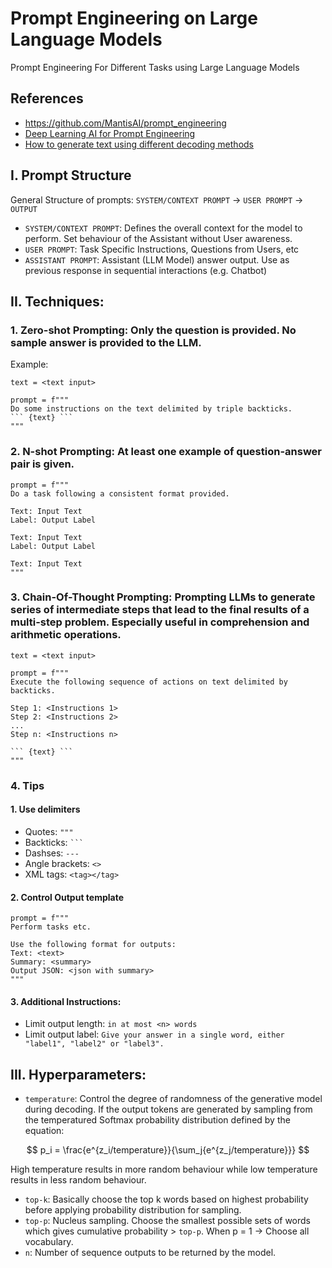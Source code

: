 # Prompt Engineering on Large Language Models
Prompt Engineering For Different Tasks using Large Language Models

## References
- https://github.com/MantisAI/prompt_engineering
- [Deep Learning AI for Prompt Engineering](https://www.deeplearning.ai/short-courses/chatgpt-prompt-engineering-for-developers/)
- [How to generate text using different decoding methods](https://huggingface.co/blog/how-to-generate)


## I. Prompt Structure
General Structure of prompts:
`SYSTEM/CONTEXT PROMPT` -> `USER PROMPT` -> `OUTPUT`
- `SYSTEM/CONTEXT PROMPT`: Defines the overall context for the model to perform. Set behaviour of the Assistant without User awareness.
- `USER PROMPT`: Task Specific Instructions, Questions from Users, etc
- `ASSISTANT PROMPT`: Assistant (LLM Model) answer output. Use as previous response in sequential interactions (e.g. Chatbot)

## II. Techniques:
### 1. **Zero-shot Prompting**: Only the question is provided. No sample answer is provided to the LLM.

Example: 

```
text = <text input>

prompt = f"""
Do some instructions on the text delimited by triple backticks.
``` {text} ```
"""
```

### 2. **N-shot Prompting**: At least one example of question-answer pair is given.
```
prompt = f"""
Do a task following a consistent format provided.

Text: Input Text
Label: Output Label

Text: Input Text
Label: Output Label

Text: Input Text
"""
```

### 3. **Chain-Of-Thought Prompting**: Prompting LLMs to generate series of intermediate steps that lead to the final results of a multi-step problem. Especially useful in comprehension and arithmetic operations.
```
text = <text input>

prompt = f"""
Execute the following sequence of actions on text delimited by backticks.

Step 1: <Instructions 1>
Step 2: <Instructions 2>
...
Step n: <Instructions n>

``` {text} ```
"""
```

### 4. Tips
#### 1. Use delimiters

- Quotes: ` """ `
- Backticks: ` ``` `
- Dashses: ` --- `
- Angle brackets: ` <> `
- XML tags: ` <tag></tag> `

#### 2. Control Output template
```
prompt = f"""
Perform tasks etc.

Use the following format for outputs:
Text: <text>
Summary: <summary>
Output JSON: <json with summary>
"""
```

#### 3. Additional Instructions:
- Limit output length: `in at most <n> words`
- Limit output label: `Give your answer in a single word, either "label1", "label2" or "label3".`

## III. Hyperparameters:
- `temperature`: Control the degree of randomness of the generative model during decoding. If the output tokens are generated by sampling from the temperatured Softmax probability distribution defined by the equation:

$$ p_i = \frac{e^{z_i/temperature}}{\sum_j{e^{z_j/temperature}}} $$

High temperature results in more random behaviour while low temperature results in less random behaviour. <br>

- `top-k`: Basically choose the top k words based on highest probability before applying probability distribution for sampling.
- `top-p`: Nucleus sampling. Choose the smallest possible sets of words which gives cumulative probability > `top-p`. When p = 1 -> Choose all vocabulary.
- `n`: Number of sequence outputs to be returned by the model.
